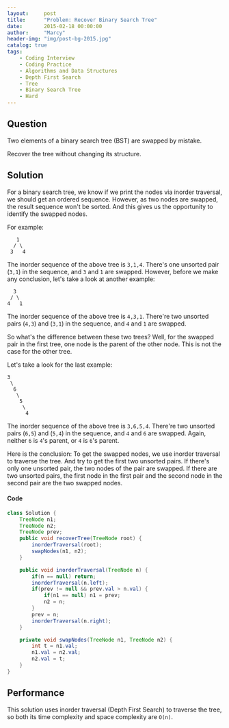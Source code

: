```yaml
---
layout:     post
title:      "Problem: Recover Binary Search Tree"
date:       2015-02-18 00:00:00
author:     "Marcy"
header-img: "img/post-bg-2015.jpg"
catalog: true
tags:
    - Coding Interview
    - Coding Practice
    - Algorithms and Data Structures
    - Depth First Search
    - Tree
    - Binary Search Tree
    - Hard
---
```


## Question

Two elements of a binary search tree (BST) are swapped by mistake.

Recover the tree without changing its structure.

## Solution

For a binary search tree, we know if we print the nodes via inorder traversal, we should get an ordered sequence. However, as two nodes are swapped, the result sequence won't be sorted. And this gives us the opportunity to identify the swapped nodes.

For example:
```
   1
  / \
 3   4
```

The inorder sequence of the above tree is `3,1,4`. There's one unsorted pair (`3,1`) in the sequence, and `3` and `1` are swapped. However, before we make any conclusion, let's take a look at another example:

```
  3
 / \
4   1
```

The inorder sequence of the above tree is `4,3,1`. There're two unsorted pairs (`4,3`) and (`3,1`) in the sequence, and `4` and `1` are swapped.

So what's the difference between these two trees? Well, for the swapped pair in the first tree, one node is the parent of the other node. This is not the case for the other tree.

Let's take a look for the last example:

```
3
 \
  6
   \
    5
     \
      4
```

The inorder sequence of the above tree is `3,6,5,4`. There're two unsorted pairs (`6,5`) and (`5,4`) in the sequence, and `4` and `6` are swapped. Again, neither `6` is `4`'s parent, or `4` is `6`'s parent.

Here is the conclusion: To get the swapped nodes, we use inorder traversal to traverse the tree. And try to get the first two unsorted pairs. If there's only one unsorted pair, the two nodes of the pair are swapped. If there are two unsorted pairs, the first node in the first pair and the second node in the second pair are the two swapped nodes.

#### Code

```java
class Solution {
    TreeNode n1;
    TreeNode n2;
    TreeNode prev;
    public void recoverTree(TreeNode root) {
        inorderTraversal(root);
        swapNodes(n1, n2);
    }

    public void inorderTraversal(TreeNode n) {
        if(n == null) return;
        inorderTraversal(n.left);
        if(prev != null && prev.val > n.val) {
            if(n1 == null) n1 = prev;
            n2 = n;
        }
        prev = n;
        inorderTraversal(n.right);
    }

    private void swapNodes(TreeNode n1, TreeNode n2) {
        int t = n1.val;
        n1.val = n2.val;
        n2.val = t;
    }
}
```

## Performance

This solution uses inorder traversal (Depth First Search) to traverse the tree, so both its time complexity and space complexity are `O(n)`.
